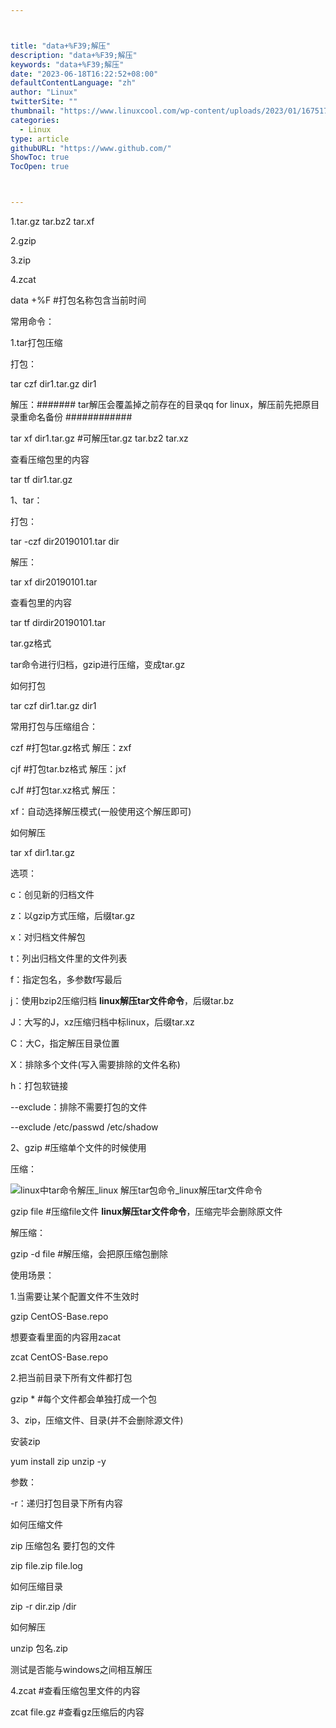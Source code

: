 ```yaml
---



title: "data+%F39;解压"
description: "data+%F39;解压"
keywords: "data+%F39;解压"
date: "2023-06-18T16:22:52+08:00"
defaultContentLanguage: "zh"
author: "Linux"
twitterSite: ""
thumbnail: "https://www.linuxcool.com/wp-content/uploads/2023/01/1675174862998_0.jpg"
categories:
  - Linux
type: article
githubURL: "https://www.github.com/"
ShowToc: true
TocOpen: true



---
```


1.tar.gz tar.bz2 tar.xf

2.gzip

3.zip

4.zcat

data +%F #打包名称包含当前时间

常用命令：

1.tar打包压缩

打包：

tar czf dir1.tar.gz dir1

解压：####### tar解压会覆盖掉之前存在的目录qq for linux，解压前先把原目录重命名备份 ############

tar xf dir1.tar.gz #可解压tar.gz tar.bz2 tar.xz

查看压缩包里的内容

tar tf dir1.tar.gz

1、tar：

打包：

tar -czf dir20190101.tar dir

解压：

tar xf dir20190101.tar

查看包里的内容

tar tf dirdir20190101.tar

tar.gz格式

tar命令进行归档，gzip进行压缩，变成tar.gz

如何打包

tar czf dir1.tar.gz dir1

常用打包与压缩组合：

czf #打包tar.gz格式 解压：zxf

cjf #打包tar.bz格式 解压：jxf

cJf #打包tar.xz格式 解压：

xf：自动选择解压模式(一般使用这个解压即可)

如何解压

tar xf dir1.tar.gz

选项：

c：创见新的归档文件

z：以gzip方式压缩，后缀tar.gz

x：对归档文件解包

t：列出归档文件里的文件列表

f：指定包名，多参数f写最后

j：使用bzip2压缩归档 **linux解压tar文件命令**，后缀tar.bz

J：大写的J，xz压缩归档中标linux，后缀tar.xz

C：大C，指定解压目录位置

X：排除多个文件(写入需要排除的文件名称)

h：打包软链接

--exclude：排除不需要打包的文件

--exclude /etc/passwd /etc/shadow

2、gzip #压缩单个文件的时候使用

压缩：

![linux中tar命令解压_linux 解压tar包命令_linux解压tar文件命令](https://www.linuxcool.com/wp-content/uploads/2023/01/1675174862998_0.jpg)

gzip file #压缩file文件 **linux解压tar文件命令**，压缩完毕会删除原文件

解压缩：

gzip -d file #解压缩，会把原压缩包删除

使用场景：

1.当需要让某个配置文件不生效时

gzip CentOS-Base.repo

想要查看里面的内容用zacat

zcat CentOS-Base.repo

2.把当前目录下所有文件都打包

gzip * #每个文件都会单独打成一个包

3、zip，压缩文件、目录(并不会删除源文件)

安装zip

yum install zip unzip -y

参数：

-r：递归打包目录下所有内容

如何压缩文件

zip 压缩包名 要打包的文件

zip file.zip file.log

如何压缩目录

zip -r dir.zip /dir

如何解压

unzip 包名.zip

测试是否能与windows之间相互解压

4.zcat #查看压缩包里文件的内容

zcat file.gz #查看gz压缩后的内容